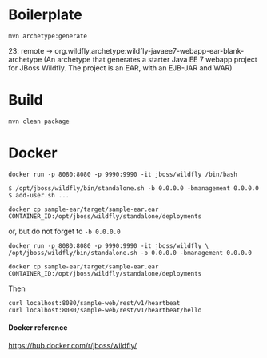 # Boilerplate

`mvn archetype:generate`

23: remote -> org.wildfly.archetype:wildfly-javaee7-webapp-ear-blank-archetype (An archetype that generates a starter Java EE 7 webapp project for JBoss Wildfly. The project is an EAR, with an EJB-JAR and WAR)

# Build

`mvn clean package`

# Docker

```
docker run -p 8080:8080 -p 9990:9990 -it jboss/wildfly /bin/bash

$ /opt/jboss/wildfly/bin/standalone.sh -b 0.0.0.0 -bmanagement 0.0.0.0
$ add-user.sh ...
                                               
docker cp sample-ear/target/sample-ear.ear CONTAINER_ID:/opt/jboss/wildfly/standalone/deployments

```
or, but do not forget to `-b 0.0.0.0`


```
docker run -p 8080:8080 -p 9990:9990 -it jboss/wildfly \
/opt/jboss/wildfly/bin/standalone.sh -b 0.0.0.0 -bmanagement 0.0.0.0

docker cp sample-ear/target/sample-ear.ear CONTAINER_ID:/opt/jboss/wildfly/standalone/deployments
```

Then

```
curl localhost:8080/sample-web/rest/v1/heartbeat
curl localhost:8080/sample-web/rest/v1/heartbeat/hello
```


#### Docker reference
https://hub.docker.com/r/jboss/wildfly/
